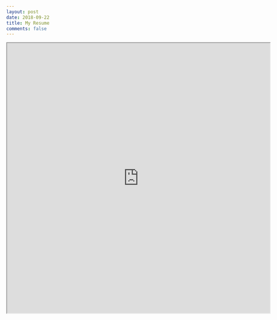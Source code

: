 ```yaml
---
layout: post
date: 2018-09-22
title: My Resume
comments: false
---
```


<iframe src="https://drive.google.com/file/d/19NO68XsLGpK3o6t-ErzqLC02OonuSVCh/preview" width="700" height="720"></iframe>
